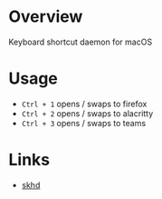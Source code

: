 # Overview

Keyboard shortcut daemon for macOS

# Usage

- `Ctrl + 1` opens / swaps to firefox
- `Ctrl + 2` opens / swaps to alacritty
- `Ctrl + 3` opens / swaps to teams

# Links

- [skhd](https://github.com/koekeishiya/skhd)
